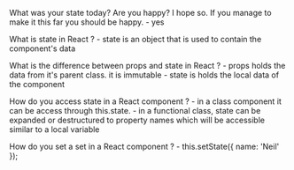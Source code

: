 What was your state today? Are you happy? I hope so. If you manage to make it this far you should be happy.
    - yes

What is state in React ?
    - state is an object that is used to contain the component's data

What is the difference between props and state in React ?
    - props holds the data from it's parent class. it is immutable
    - state is holds the local data of the component

How do you access state in a React component ?
    - in a class component it can be access through this.state.
    - in a functional class, state can be expanded or destructured to property names which will be accessible similar to a local variable

How do you set a set in a React component ?
    - this.setState({ name: 'Neil' });